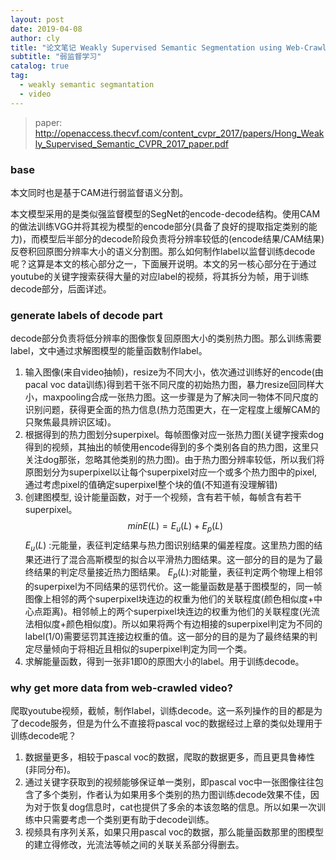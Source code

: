 ```yaml
---
layout: post
date: 2019-04-08
author: cly
title: "论文笔记 Weakly Supervised Semantic Segmentation using Web-Crawled Videos"
subtitle: "弱监督学习"
catalog: true
tag:
  - weakly semantic segmantation
  - video
---
```


>paper: http://openaccess.thecvf.com/content_cvpr_2017/papers/Hong_Weakly_Supervised_Semantic_CVPR_2017_paper.pdf

### base
本文同时也是基于CAM进行弱监督语义分割。


本文模型采用的是类似强监督模型的SegNet的encode-decode结构。使用CAM的做法训练VGG并将其视为模型的encode部分(具备了良好的提取指定类别的能力)，而模型后半部分的decode阶段负责将分辨率较低的(encode结果/CAM结果)反卷积回原图分辨率大小的语义分割图。那么如何制作label以监督训练decode呢？这算是本文的核心部分之一，下面展开说明。本文的另一核心部分在于通过youtube的关键字搜索获得大量的对应label的视频，将其拆分为帧，用于训练decode部分，后面详述。

### generate labels of decode part
decode部分负责将低分辨率的图像恢复回原图大小的类别热力图。那么训练需要label，文中通过求解图模型的能量函数制作label。
1. 输入图像(来自video抽帧)，resize为不同大小，依次通过训练好的encode(由pacal voc data训练)得到若干张不同尺度的初始热力图，暴力resize回同样大小，maxpooling合成一张热力图。这一步骤是为了解决同一物体不同尺度的识别问题，获得更全面的热力信息(热力范围更大，在一定程度上缓解CAM的只聚焦最具辨识区域)。
2. 根据得到的热力图划分superpixel。每帧图像对应一张热力图(关键字搜索dog得到的视频，其抽出的帧使用encode得到的多个类别各自的热力图，这里只关注dog那张，忽略其他类别的热力图)。由于热力图分辨率较低，所以我们将原图划分为superpixel以让每个superpixel对应一个或多个热力图中的pixel,通过考虑pixel的值确定superpixel整个块的值(不知道有没理解错)
3. 创建图模型, 设计能量函数，对于一个视频，含有若干帧，每帧含有若干superpixel。
$$minE(L)=E_u(L)+E_p(L)$$
$E_u(L)$ :元能量，表征判定结果与热力图识别结果的偏差程度。这里热力图的结果还进行了混合高斯模型的拟合以平滑热力图结果。这一部分的目的是为了最终结果的判定尽量接近热力图结果。
$E_p(L)$:对能量，表征判定两个物理上相邻的superpixel为不同结果的惩罚代价。这一能量函数是基于图模型的，同一帧图像上相邻的两个superpixel块连边的权重为他们的关联程度(颜色相似度+中心点距离)。相邻帧上的两个superpixel块连边的权重为他们的关联程度(光流法相似度+颜色相似度)。所以如果将两个有边相接的superpixel判定为不同的label(1/0)需要惩罚其连接边权重的值。这一部分的目的是为了最终结果的判定尽量倾向于将相近且相似的superpixel判定为同一个类。
4. 求解能量函数，得到一张非1即0的原图大小的label。用于训练decode。
### why get more data from web-crawled video?
爬取youtube视频，截帧，制作label，训练decode。这一系列操作的目的都是为了decode服务，但是为什么不直接将pascal voc的数据经过上章的类似处理用于训练decode呢？
1. 数据量更多，相较于pascal voc的数据，爬取的数据更多，而且更具鲁棒性(非同分布)。
2. 通过关键字获取到的视频能够保证单一类别，即pascal voc中一张图像往往包含了多个类别，作者认为如果用多个类别的热力图训练decode效果不佳，因为对于恢复dog信息时，cat也提供了多余的本该忽略的信息。所以如果一次训练中只需要考虑一个类别更有助于decode训练。
3. 视频具有序列关系，如果只用pascal voc的数据，那么能量函数那里的图模型的建立得修改，光流法等帧之间的关联关系部分得删去。












